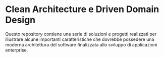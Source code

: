 # Clean Architecture e Driven Domain Design
Questo repository contiene una serie di soluzioni e progetti realizzati per illustrare alcune importanti caratteristiche che dovrebbe possedere una moderna architettura del software finalizzata allo sviluppo di applicazioni enterprise.
